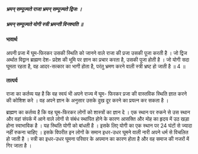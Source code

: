 ##### भ्रमन् सम्पूज्यते राजा भ्रमन् सम्पूज्यते द्विजः ।
##### भ्रमन् सम्पूज्यते योगी स्त्री भ्रमन्ती विनश्यति ॥

#### भावार्थ

अपनी प्रजा में घूम-फिरकर उसकी स्थिति को जानने वाले राजा की प्रजा उसकी पूजा करती है । जो द्विज अर्थात विद्वान ब्राह्मण देश- प्रदेश की भूमि पर ज्ञान का प्रचार करता है, उसकी पूजा होती है । जो योगी सदा घूमता रहता है, वह आदर-सत्कार का भागी होता है, परंतु भ्रमण करने वाली स्त्री भ्रष्ट हो जाती है ॥ 4 ॥

#### तात्पर्य

राजा का कर्तव्य यह है कि वह स्वयं भी अपने राज्य में घूम- फिरकर प्रजा की वास्तविक स्थिति ज्ञात करने की कोशिश करे । वह अपने ज्ञान के अनुसार उसके दुख दूर करने का प्रयत्न कर सकता है ।

ब्राह्मण का कर्तव्य है कि वह घूम-फिरकर लोगों को शास्त्रों का ज्ञान दे । एक स्थान पर रुकने से उस स्थान और वहां संपर्क में आने वाले लोगों से संबंध स्थापित होने के कारण आसक्ति और मोह का हृदय में उठ खड़ा होना स्वाभाविक है । यह स्थिति योगी को बांधती है । इसके लिए योगी का एक स्थान पर 24 घंटों से ज्यादा नहीं रुकना चाहिए । इसके विपरीत इन लोगों के समान इधर-उधर घूमने वाली नारी अपने धर्म से विचलित हो जाती है । स्त्री का इधर-उधर घूमना परिवार के अपमान का कारण होता है और वह समाज की नजरों में गिर जाता है ।